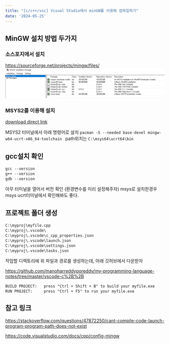 ```yaml
---
title: "[c/c++/vsc] Visual Studio에서 minGW를 이용해 컴파일하기"
date: '2024-05-25'
---
```


## MinGW 설치 방법 두가지
### 소스포지에서 설치
https://sourceforge.net/projects/mingw/files/
![alt text](image-17.png)

### MSYS2를 이용해 설치
[download direct link](https://github.com/msys2/msys2-installer/releases/download/2024-01-13/msys2-x86_64-20240113.exe)

MSYS2 터미널에서 아래 명령어로 설치
`pacman -S --needed base-devel mingw-w64-ucrt-x86_64-toolchain
` 
path위치는 `C:\msys64\ucrt64\bin`

## gcc설치 확인
```
gcc --version
g++ --version
gdb --version
```
아무 터미널을 열어서 버전 확인 (환경변수를 미리 설정해주자)
msys로 설치한경우 msys ucrt터미널에서 확인해봐도 좋다.

## 프로젝트 폴더 생성
```
C:\myproj\myfile.cpp  
C:\myproj\.vscode\  
C:\myproj\.vscode\c_cpp_properties.json  
C:\myproj\.vscode\launch.json  
C:\myproj\.vscode\settings.json  
C:\myproj\.vscode\tasks.json  
```
작업할 디렉토리에 위 파일과 경로를 생성하는데, 아래 깃허브에서 다운받자

https://github.com/manoharreddyporeddy/my-programming-language-notes/tree/master/vscode-c%2B%2B

```
BUILD PROJECT:   press "Ctrl + Shift + B" to build your myfile.exe  
RUN PROJECT:     press "Ctrl + F5" to run your myfile.exe  
```

## 참고 링크
https://stackoverflow.com/questions/47872250/cant-compile-code-launch-program-program-path-does-not-exist

https://code.visualstudio.com/docs/cpp/config-mingw